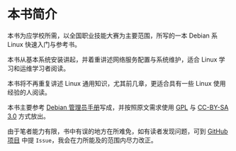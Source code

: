 # 本书简介

本书为应学校所需，以全国职业技能大赛为主要范围，所写的一本 Debian 系 Linux 快速入门与参考书。

本书从基本系统安装讲起，并着重讲述网络服务配置与系统维护，适合 Linux 学习和运维学习者阅读。

本书将不再重复讲述 Linux 通用知识，尤其前几章，更适合具有一些 Linux 使用经验的人阅读。

本书主要参考 [Debian 管理员手册](https://www.debian.org/doc/manuals/debian-handbook/)写成，并按照原文需求使用 [GPL](https://www.gnu.org/licenses/) 与 [CC-BY-SA 3.0](https://creativecommons.org/licenses/by-sa/3.0/) 方式放出。

由于笔者能力有限，书中有误的地方在所难免，如有读者发现问题，可到 [GitHub 项目](https://github.com/panxiao81/debian-quick-start-guide) 中提 `Issue`，我会在力所能及的范围内尽力改正。

